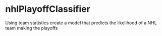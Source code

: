 # nhlPlayoffClassifier
Using team statistics create a model that predicts the likelihood of a NHL team making the playoffs
